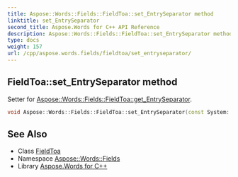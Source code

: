 ```yaml
---
title: Aspose::Words::Fields::FieldToa::set_EntrySeparator method
linktitle: set_EntrySeparator
second_title: Aspose.Words for C++ API Reference
description: Aspose::Words::Fields::FieldToa::set_EntrySeparator method. Setter for Aspose::Words::Fields::FieldToa::get_EntrySeparator in C++.
type: docs
weight: 157
url: /cpp/aspose.words.fields/fieldtoa/set_entryseparator/
---
```

## FieldToa::set_EntrySeparator method


Setter for [Aspose::Words::Fields::FieldToa::get_EntrySeparator](../get_entryseparator/).

```cpp
void Aspose::Words::Fields::FieldToa::set_EntrySeparator(const System::String &value)
```

## See Also

* Class [FieldToa](../)
* Namespace [Aspose::Words::Fields](../../)
* Library [Aspose.Words for C++](../../../)
